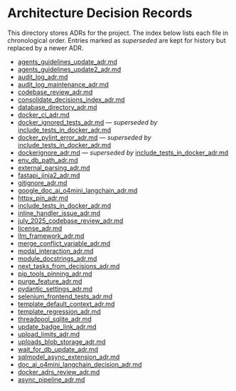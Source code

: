 # Architecture Decision Records

This directory stores ADRs for the project. The index below lists each file in chronological order. Entries marked as *superseded* are kept for history but replaced by a newer ADR.

- [agents_guidelines_update_adr.md](agents_guidelines_update_adr.md)
- [agents_guidelines_update2_adr.md](agents_guidelines_update2_adr.md)
- [audit_log_adr.md](audit_log_adr.md)
- [audit_log_maintenance_adr.md](audit_log_maintenance_adr.md)
- [codebase_review_adr.md](codebase_review_adr.md)
- [consolidate_decisions_index_adr.md](consolidate_decisions_index_adr.md)
- [database_directory_adr.md](database_directory_adr.md)
- [docker_ci_adr.md](docker_ci_adr.md)
- [docker_ignored_tests_adr.md](docker_ignored_tests_adr.md) — *superseded by* [include_tests_in_docker_adr.md](include_tests_in_docker_adr.md)
- [docker_pylint_error_adr.md](docker_pylint_error_adr.md) — *superseded by* [include_tests_in_docker_adr.md](include_tests_in_docker_adr.md)
- [dockerignore_adr.md](dockerignore_adr.md) — *superseded by* [include_tests_in_docker_adr.md](include_tests_in_docker_adr.md)
- [env_db_path_adr.md](env_db_path_adr.md)
- [external_parsing_adr.md](external_parsing_adr.md)
- [fastapi_jinja2_adr.md](fastapi_jinja2_adr.md)
- [gitignore_adr.md](gitignore_adr.md)
- [google_doc_ai_o4mini_langchain_adr.md](google_doc_ai_o4mini_langchain_adr.md)
- [httpx_pin_adr.md](httpx_pin_adr.md)
- [include_tests_in_docker_adr.md](include_tests_in_docker_adr.md)
- [inline_handler_issue_adr.md](inline_handler_issue_adr.md)
- [july_2025_codebase_review_adr.md](july_2025_codebase_review_adr.md)
- [license_adr.md](license_adr.md)
- [llm_framework_adr.md](llm_framework_adr.md)
- [merge_conflict_variable_adr.md](merge_conflict_variable_adr.md)
- [modal_interaction_adr.md](modal_interaction_adr.md)
- [module_docstrings_adr.md](module_docstrings_adr.md)
- [next_tasks_from_decisions_adr.md](next_tasks_from_decisions_adr.md)
- [pip_tools_pinning_adr.md](pip_tools_pinning_adr.md)
- [purge_feature_adr.md](purge_feature_adr.md)
- [pydantic_settings_adr.md](pydantic_settings_adr.md)
- [selenium_frontend_tests_adr.md](selenium_frontend_tests_adr.md)
- [template_default_context_adr.md](template_default_context_adr.md)
- [template_regression_adr.md](template_regression_adr.md)
- [threadpool_sqlite_adr.md](threadpool_sqlite_adr.md)
- [update_badge_link_adr.md](update_badge_link_adr.md)
- [upload_limits_adr.md](upload_limits_adr.md)
- [uploads_blob_storage_adr.md](uploads_blob_storage_adr.md)
- [wait_for_db_update_adr.md](wait_for_db_update_adr.md)
- [sqlmodel_async_extension_adr.md](sqlmodel_async_extension_adr.md)
- [doc_ai_o4mini_langchain_decision_adr.md](doc_ai_o4mini_langchain_decision_adr.md)
- [docker_adrs_review_adr.md](docker_adrs_review_adr.md)
- [async_pipeline_adr.md](async_pipeline_adr.md)
